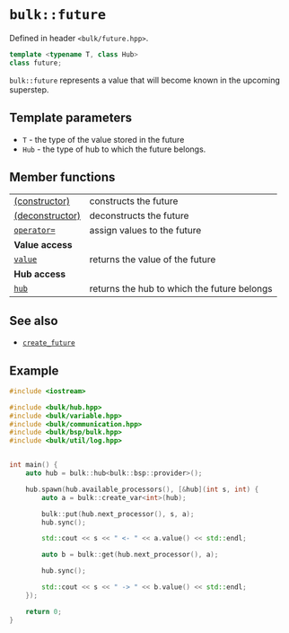 # `bulk::future`

Defined in header `<bulk/future.hpp>`.

```cpp
template <typename T, class Hub>
class future;
```

`bulk::future` represents a value that will become known in the upcoming superstep.

## Template parameters

* `T` - the type of the value stored in the future
* `Hub` - the type of hub to which the future belongs.

## Member functions

|                                              |                                             |
|----------------------------------------------|---------------------------------------------|
| [(constructor)](future/constructor.md)       | constructs the future                       |
| [(deconstructor)](future/deconstructor.md)   | deconstructs the future                     |
| [`operator=`](future/assignment_operator.md) | assign values to the future
| **Value access**                             |                                             |
| [`value`](future/value.md)                   | returns the value of the future             |
| **Hub access**                               |                                             |
| [`hub`](future/hub.md)                       | returns the hub to which the future belongs |

## See also

- [`create_future`](future/create_future.md)

## Example


```cpp
#include <iostream>

#include <bulk/hub.hpp>
#include <bulk/variable.hpp>
#include <bulk/communication.hpp>
#include <bulk/bsp/bulk.hpp>
#include <bulk/util/log.hpp>


int main() {
    auto hub = bulk::hub<bulk::bsp::provider>();

    hub.spawn(hub.available_processors(), [&hub](int s, int) {
        auto a = bulk::create_var<int>(hub);

        bulk::put(hub.next_processor(), s, a);
        hub.sync();

        std::cout << s << " <- " << a.value() << std::endl;

        auto b = bulk::get(hub.next_processor(), a);

        hub.sync();

        std::cout << s << " -> " << b.value() << std::endl;
    });

    return 0;
}
```
